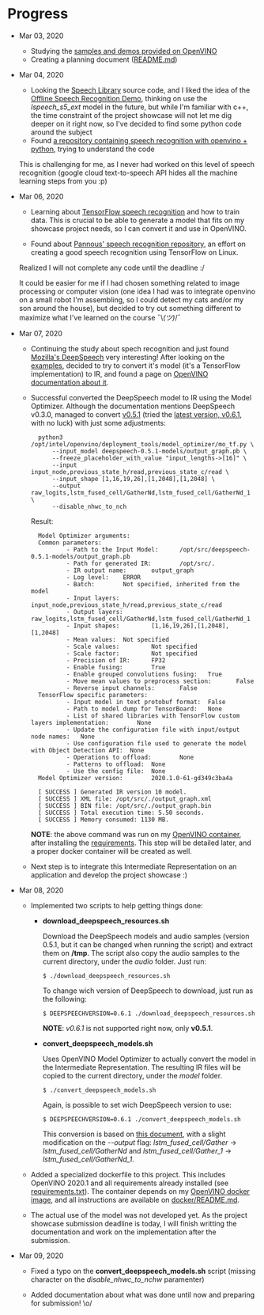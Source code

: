 # Progress

- Mar 03, 2020
    - Studying the [samples and demos provided on OpenVINO](https://docs.openvinotoolkit.org/latest/_inference_engine_samples_speech_libs_and_demos_Offline_speech_recognition_demo.html)
    - Creating a planning document ([README.md](README.md))

- Mar 04, 2020
    - Looking the [Speech Library](https://docs.openvinotoolkit.org/latest/_inference_engine_samples_speech_libs_and_demos_Speech_library.html) source code, and I liked the idea of the [Offline Speech Recognition Demo](https://docs.openvinotoolkit.org/latest/_inference_engine_samples_speech_libs_and_demos_Offline_speech_recognition_demo.html), thinking on use the *lspeech_s5_ext* model in the future, but while I'm familiar with c++, the time constraint of the project showcase will not let me dig deeper on it right now, so I've decided to find some python code around the subject
    - Found [a repository containing speech recognition with openvino + python](https://github.com/meshaun9/openvino_speech_recognition), trying to understand the code

    This is challenging for me, as I never had worked on this level of speech recognition (google cloud text-to-speech API hides all the machine learning steps from you :p)

- Mar 06, 2020
    - Learning about [TensorFlow speech recognition](https://github.com/tensorflow/docs/blob/master/site/en/r1/tutorials/sequences/audio_recognition.md) and how to train data. This is crucial to be able to generate a model that fits on my showcase project needs, so I can convert it and use in OpenVINO.

    - Found about [Pannous' speech recognition repository](https://github.com/pannous/tensorflow-speech-recognition), an effort on creating a good speech recognition using TensorFlow on Linux.

    Realized I will not complete any code until the deadline :/

    It could be easier for me if I had chosen something related to image processing or computer vision (one idea I had was to integrate openvino on a small robot I'm assembling, so I could detect my cats and/or my son around the house), but decided to try out something different to maximize what I've learned on the course ¯\\_(ツ)_/¯

- Mar 07, 2020
    - Continuing the study about spech recognition and just found [Mozilla's DeepSpeech](https://github.com/mozilla/DeepSpeech) very interesting! After looking on the [examples](https://github.com/mozilla/DeepSpeech-examples), decided to try to convert it's model (it's a TensorFlow implementation) to IR, and found a page on [OpenVINO documentation about it](https://docs.openvinotoolkit.org/latest/_docs_MO_DG_prepare_model_convert_model_tf_specific_Convert_DeepSpeech_From_Tensorflow.html).

    - Successful converted the DeepSpeech model to IR using the Model Optimizer. Although the documentation mentions DeepSpeech v0.3.0, managed to convert [v0.5.1](https://github.com/mozilla/DeepSpeech/releases/tag/v0.5.1) (tried the [latest version, v0.6.1](https://github.com/mozilla/DeepSpeech/releases/tag/v0.6.1), with no luck) with just some adjustments:

            python3 /opt/intel/openvino/deployment_tools/model_optimizer/mo_tf.py \
                --input_model deepspeech-0.5.1-models/output_graph.pb \
                --freeze_placeholder_with_value "input_lengths->[16]" \
                --input input_node,previous_state_h/read,previous_state_c/read \
                --input_shape [1,16,19,26],[1,2048],[1,2048] \
                --output raw_logits,lstm_fused_cell/GatherNd,lstm_fused_cell/GatherNd_1 \
                --disable_nhwc_to_nch

        Result:

            Model Optimizer arguments:
            Common parameters:
                    - Path to the Input Model:      /opt/src/deepspeech-0.5.1-models/output_graph.pb
                    - Path for generated IR:        /opt/src/.
                    - IR output name:       output_graph
                    - Log level:    ERROR
                    - Batch:        Not specified, inherited from the model
                    - Input layers:         input_node,previous_state_h/read,previous_state_c/read
                    - Output layers:        raw_logits,lstm_fused_cell/GatherNd,lstm_fused_cell/GatherNd_1
                    - Input shapes:         [1,16,19,26],[1,2048],[1,2048]
                    - Mean values:  Not specified
                    - Scale values:         Not specified
                    - Scale factor:         Not specified
                    - Precision of IR:      FP32
                    - Enable fusing:        True
                    - Enable grouped convolutions fusing:   True
                    - Move mean values to preprocess section:       False
                    - Reverse input channels:       False
            TensorFlow specific parameters:
                    - Input model in text protobuf format:  False
                    - Path to model dump for TensorBoard:   None
                    - List of shared libraries with TensorFlow custom layers implementation:        None
                    - Update the configuration file with input/output node names:   None
                    - Use configuration file used to generate the model with Object Detection API:  None
                    - Operations to offload:        None
                    - Patterns to offload:  None
                    - Use the config file:  None
            Model Optimizer version:        2020.1.0-61-gd349c3ba4a

            [ SUCCESS ] Generated IR version 10 model.
            [ SUCCESS ] XML file: /opt/src/./output_graph.xml
            [ SUCCESS ] BIN file: /opt/src/./output_graph.bin
            [ SUCCESS ] Total execution time: 5.50 seconds.
            [ SUCCESS ] Memory consumed: 1130 MB.

        **NOTE**: the above command was run on my [OpenVINO container](https://github.com/mdkcore0/dockerfiles/tree/master/openvino), after installing the [requirements](./requirements.txt). This step will be detailed later, and a proper docker container will be created as well.

    - Next step is to integrate this Intermediate Representation on an application and develop the project showcase :)

- Mar 08, 2020
    - Implemented two scripts to help getting things done:
        - **download_deepspeech_resources.sh**

            Download the DeepSpeech models and audio samples (version 0.5.1, but it can be changed when running the script) and extract them on **/tmp**. The script also copy the audio samples to the current directory, under the *audio* folder.
            Just run:
            ```
            $ ./download_deepspeech_resources.sh
            ```
            To change wich version of DeepSpeech to download, just run as the following:
            ```
            $ DEEPSPEECHVERSION=0.6.1 ./download_deepspeech_resources.sh
            ```
            **NOTE**: *v0.6.1* is not supported right now, only **v0.5.1**.
        - **convert_deepspeech_models.sh**

            Uses OpenVINO Model Optimizer to actually convert the model in the Intermediate Representation. The resulting IR files will be copied to the current directory, under the *model* folder.
            ```
            $ ./convert_deepspeech_models.sh
            ```
            Again, is possible to set wich DeepSpeech version to use:
            ```
            $ DEEPSPEECHVERSION=0.6.1 ./convert_deepspeech_models.sh
            ```
            This conversion is based on [this document](https://docs.openvinotoolkit.org/latest/_docs_MO_DG_prepare_model_convert_model_tf_specific_Convert_DeepSpeech_From_Tensorflow.html), with a slight modification on the *--output* flag: *lstm_fused_cell/Gather* -> *lstm_fused_cell/GatherNd* and *lstm_fused_cell/Gather_1* -> *lstm_fused_cell/GatherNd_1*.

    - Added a specialized dockerfile to this project. This includes OpenVINO 2020.1 and all requirements already installed (see [requirements.txt](requirements.txt)).
    The container depends on my [OpenVINO docker image](https://github.com/mdkcore0/dockerfiles/tree/master/openvino), and all instructions are available on [docker/README.md](docker/README.md).

    - The actual use of the model was not developed yet. As the project showcase submission deadline is today, I will finish writting the documentation and work on the implementation after the submission.

- Mar 09, 2020
    - Fixed a typo on the **convert_deepspeech_models.sh** script (missing character on the *disable_nhwc_to_nchw* paramenter)

    - Added documentation about what was done until now and preparing for submission! \o/
